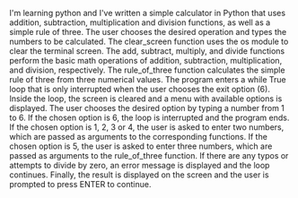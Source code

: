 I'm learning python and I've written a simple calculator in Python that uses addition, subtraction, multiplication and division functions, as well as a simple rule of three.
The user chooses the desired operation and types the numbers to be calculated.
The clear_screen function uses the os module to clear the terminal screen.
The add, subtract, multiply, and divide functions perform the basic math operations of addition, subtraction, multiplication, and division, respectively.
The rule_of_three function calculates the simple rule of three from three numerical values.
The program enters a while True loop that is only interrupted when the user chooses the exit option (6).
Inside the loop, the screen is cleared and a menu with available options is displayed.
The user chooses the desired option by typing a number from 1 to 6.
If the chosen option is 6, the loop is interrupted and the program ends.
If the chosen option is 1, 2, 3 or 4, the user is asked to enter two numbers, which are passed as arguments to the corresponding functions.
If the chosen option is 5, the user is asked to enter three numbers, which are passed as arguments to the rule_of_three function.
If there are any typos or attempts to divide by zero, an error message is displayed and the loop continues.
Finally, the result is displayed on the screen and the user is prompted to press ENTER to continue.
